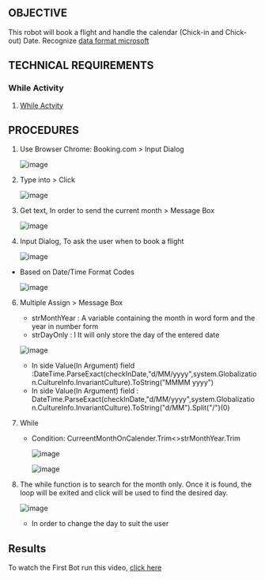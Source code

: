 ## OBJECTIVE 
This robot will book a flight and handle the calendar (Chick-in and Chick-out) Date.
Recognize [data format microsoft](https://learn.microsoft.com/en-us/system-center/orchestrator/standard-activities/format-date-time?view=sc-orch-2022)
## TECHNICAL REQUIREMENTS
  ###  While Activity
1) [While Actvity](https://docs.uipath.com/activities/other/latest/workflow/interruptible-while)
## PROCEDURES
1) Use Browser Chrome: Booking.com > Input Dialog

   ![image](https://github.com/user-attachments/assets/87bffa83-7779-421a-a872-9d8ed725a42d)

3) Type into > Click


   ![image](https://github.com/user-attachments/assets/d2e69a79-830d-4505-8e2d-e8bd2795fc71)


4) Get text, In order to send the current month > Message Box

   ![image](https://github.com/user-attachments/assets/2ed1a200-d48a-4a3d-9b40-b8e6229bbb66)


5) Input Dialog, To ask the user when to book a flight

    ![image](https://github.com/user-attachments/assets/415bb8e3-e4aa-44ab-9120-fea1af38cc07)



* Based on Date/Time Format Codes

  
    ![image](https://github.com/user-attachments/assets/c5def0d2-54f7-423d-842a-c692673405e6)

6) Multiple Assign > Message Box

   * strMonthYear : A variable containing the month in word form and the year in number form
   * strDayOnly : l It will only store the day of the entered date
  
     
    ![image](https://github.com/user-attachments/assets/3b0cfd27-916c-47cd-b84f-3fa413228db4)

   * In side Value(In Argument) field :DateTime.ParseExact(checkInDate,"d/MM/yyyy",system.Globalization.CultureInfo.InvariantCulture).ToString("MMMM yyyy")
   *  In side Value(In Argument) field : DateTime.ParseExact(checkInDate,"d/MM/yyyy",system.Globalization.CultureInfo.InvariantCulture).ToString("d/MM").Split("/")(0)
  
7) While
   * Condition: CurreentMonthOnCalender.Trim<>strMonthYear.Trim

     ![image](https://github.com/user-attachments/assets/eb3a00ff-c259-4e74-b00b-ff9bf1a6dcf8)

     ![image](https://github.com/user-attachments/assets/d8c98bb9-b17c-4f00-beed-3902177b7097)

8) The while function is to search for the month only. Once it is found, the loop will be exited and click will be used to find the desired day.

    ![image](https://github.com/user-attachments/assets/c014010c-e697-4073-b36f-5df4d9d456c0)

   * In order to change the day to suit the user 


## Results

To watch the First Bot run this video, [click here](https://drive.google.com/file/d/17Gcr1kf5O3nFBrIgxTIWEqgkTvOI4CYt/view?usp=drive_link)
